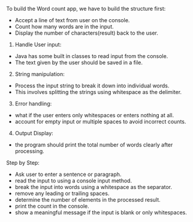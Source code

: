 To build the Word count app, we have to build the structure first:
- Accept a line of text from user on the console.
- Count how many words are in the input.
- Display the number of characters(result) back to the user.
1. Handle User input:
* Java has some built in classes to read input from the console.
* The text given by the user should be saved in a file.
2. String manipulation:
* Process the input string to break it down into individual words.
* This involves splitting the strings using whitespace as the delimiter.
3. Error handling:
* what if the user enters only whitespaces or enters nothing at all.
* account for empty input or multiple spaces to avoid incorrect counts.
4. Output Display:
* the program should print the total number of words clearly after processing.

Step by Step:
- Ask user to enter a sentence or paragraph.
- read the input to using a console input method.
- break the input into words using a whitespace as the separator.
- remove any leading or trailing spaces.
- determine the number of elements in the processed result.
- print the count in the console.
- show a meaningful message if the input is blank or only whitespaces.
